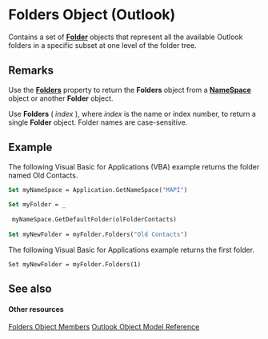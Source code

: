 
# Folders Object (Outlook)

Contains a set of  **[Folder](3cf6cda8-6d70-666e-2643-9d9c5b9cacfc.md)** objects that represent all the available Outlook folders in a specific subset at one level of the folder tree.


## Remarks

Use the  **[Folders](a732d338-c825-4d38-0107-345069da708c.md)** property to return the **Folders** object from a **[NameSpace](f0dcaa19-07f5-5d42-a3bf-2e42b7885644.md)** object or another **Folder** object.

Use  **Folders** ( _index_ ), where _index_ is the name or index number, to return a single **Folder** object. Folder names are case-sensitive.


## Example

The following Visual Basic for Applications (VBA) example returns the folder named Old Contacts.


```vb
Set myNameSpace = Application.GetNameSpace("MAPI") 
 
Set myFolder = _ 
 
 myNameSpace.GetDefaultFolder(olFolderContacts) 
 
Set myNewFolder = myFolder.Folders("Old Contacts")
```

The following Visual Basic for Applications example returns the first folder.






```
Set myNewFolder = myFolder.Folders(1)
```


## See also


#### Other resources


[Folders Object Members](6468a0fd-da4a-dd15-4614-860d685595a2.md)
[Outlook Object Model Reference](http://msdn.microsoft.com/library/73221b13-d8d8-99b8-3394-b95dbbfd5ddc%28Office.15%29.aspx)
